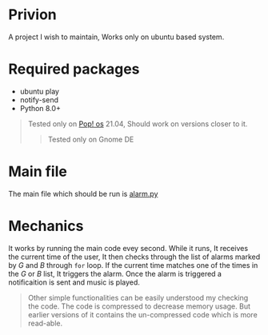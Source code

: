 # Privion

A project I wish to maintain, Works only on ubuntu based system. 

# Required packages
* ubuntu play
* notify-send
* Python 8.0+
> Tested only on [Pop! os](https://pop.system76.com/ "Pop! Os Official Website") 21.04, Should work on versions closer to it. 
>> Tested only on Gnome DE

# Main file

The main file which should be run is [alarm.py](https://github.com/SaswotLamichhane/Privion/blob/master/alarm.py "Opens the github link to alarm.py")

# Mechanics
It works by running the main code evey second. While it runs, It receives the current time of the user, It then checks through the list of alarms marked by _G_ and _B_ through `for` loop.
If the current time matches one of the times in the _G_ or _B_ list, It triggers the alarm. Once the alarm is triggered a notificaition is sent and music is played. 

> Other simple functionalities can be easily understood my checking the code. The code is compressed to decrease memory usage. But earlier versions of it contains the un-compressed code which is more read-able.

